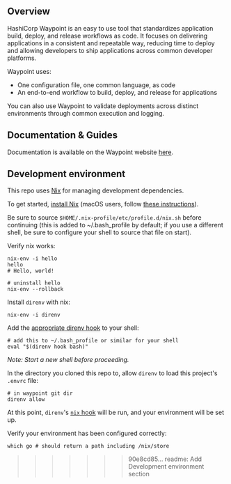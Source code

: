 ## Overview

HashiCorp Waypoint is an easy to use tool that standardizes application build, deploy, and release workflows as code. It focuses on delivering applications in a consistent and repeatable way, reducing time to deploy and allowing developers to ship applications across common developer platforms.

Waypoint uses:

- One configuration file, one common language, as code
- An end-to-end workflow to build, deploy, and release for applications

You can also use Waypoint to validate deployments across distinct environments through common execution and logging.

## Documentation & Guides

Documentation is available on the Waypoint website [here](https://waypointproject.io/).

## Development environment

This repo uses [Nix](https://nixos.org/) for managing development dependencies.

To get started, [install Nix](https://nixos.org/download.html) (macOS users, follow [these instructions](https://nixos.org/manual/nix/stable/#sect-macos-installation)).

Be sure to source `$HOME/.nix-profile/etc/profile.d/nix.sh` before continuing (this is added to ~/.bash_profile by default; if you use a different shell, be sure to configure your shell to source that file on start).

Verify nix works:

```
nix-env -i hello
hello
# Hello, world!

# uninstall hello
nix-env --rollback
```

Install `direnv` with nix:

```
nix-env -i direnv
```

Add the [appropriate direnv hook](https://direnv.net/docs/hook.html) to your shell:

```
# add this to ~/.bash_profile or similar for your shell
eval "$(direnv hook bash)"
```

_Note: Start a new shell before proceeding._

In the directory you cloned this repo to, allow `direnv` to load this project's `.envrc` file:

```
# in waypoint git dir
direnv allow
```

At this point, `direnv`'s [`nix` hook](https://github.com/direnv/direnv/wiki/Nix) will be run, and your environment will be set up.

Verify your environment has been configured correctly:

```
which go # should return a path including /nix/store
```
>>>>>>> 90e8cd85... readme: Add Development environment section
